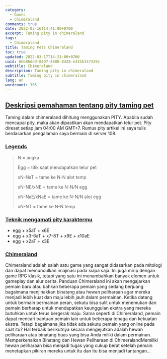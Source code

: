 ```yaml
---
category:
  - Games
  - Chimeraland
comments: true
date: 2022-03-16T14:41:00+0700
excerpt: Taming pity in chimeraland
tags:
  - Chimeraland
title: Taming Pets Chimeraland
toc: true
updated: 2022-03-17T14:21:00+0700
uuid: 6bb86ddd-8407-4888-8428-e335b157339c
webtitle: Chimeraland
description: Taming pity in chimeraland
subtitle: Taming pity in chimeraland
lang: en
wordcount: 305
---
```


<h2 id="deskripsi-pemahaman-tentang-pity-taming-pet" tabindex="-1"><a class="header-anchor" href="#deskripsi-pemahaman-tentang-pity-taming-pet">Deskripsi pemahaman tentang pity taming pet</a></h2>
<p>Taming dalam chimeraland dihitung menggunakan PITY.
Apabila sudah mencapai pity, maka akan dipastikan akan mendapatkan telur pet.
Pity direset setiap jam 04:00 AM GMT+7.
Rumus pity artikel ini saya tulis berdasarkan pengalaman saya bermain di server 108.</p>
<h3 id="legends" tabindex="-1"><a class="header-anchor" href="#legends">Legends</a></h3>
<blockquote>
<p>N = angka</p>
<p>Egg = titik saat mendapatkan telur pet</p>
<p>xN-NaT = tame ke N-N alot temp</p>
<p>xN-NE/xNE = tame ke N-N/N egg</p>
<p>xN-NaE/xNaE = tame ke N-N/N alot egg</p>
<p>xN-NT = tame ke N-N temp</p>
</blockquote>
<h3 id="teknik-mengamati-pity-karaktermu" tabindex="-1"><a class="header-anchor" href="#teknik-mengamati-pity-karaktermu">Teknik mengamati pity karaktermu</a></h3>
<ul>
<li>egg + x5aT + x6E</li>
<li>egg + x3-6aT + x7-8T + x9E + x10aE</li>
<li>egg + x2aT + x3E</li>
</ul>
<h3 id="chimeraland" tabindex="-1"><a class="header-anchor" href="#chimeraland">Chimeraland</a></h3>
<p>Chimeraland adalah salah satu game yang sangat didasarkan pada mitologi dan dapat memunculkan imajinasi pada siapa saja. Ini juga mirip dengan game RPG klasik, tetapi yang satu ini menambahkan banyak elemen untuk gameplay dan alur cerita. Panduan Chimeraland ini akan mengajarkan pemain baru atau bahkan beberapa pemain yang sedang berjuang bagaimana menjinakkan binatang atau hewan peliharaan agar mereka menjadi lebih kuat dan maju lebih jauh dalam permainan. Ketika datang untuk bermain permainan peran, sekutu bisa sulit untuk menemukan dan pemain berharap untuk mendapatkan keunggulan ekstra yang mereka butuhkan untuk terus bergerak maju. Sama seperti di Chimeraland, pemain dapat mencari bantuan pemain lain untuk beberapa tenaga dan kekuatan ekstra. Tetapi bagaimana jika tidak ada sekutu pemain yang online pada saat itu? Hal terbaik berikutnya secara mengejutkan adalah hewan peliharaan atau binatang buas yang bisa Anda miliki dalam permainan. Memperkenalkan Binatang dan Hewan Peliharaan di ChimeralandMemiliki hewan peliharaan bisa menjadi tugas yang cukup berat setelah pemain menetapkan pikiran mereka untuk itu dan itu bisa menjadi tantangan…</p>
